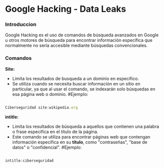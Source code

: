 # Google Hacking - Data Leaks

### Introduccion


Google Hacking es el uso de comandos de búsqueda avanzados en Google u otros motores de búsqueda para encontrar información específica que normalmente no sería accesible mediante búsquedas convencionales.

### Comandos 

**Site:**
- Limita los resultados de busqueda a un dominio en especifico.
- Se utiliza cuando se necesita buscar información en un sitio en particular, ya que al usar el comando, se indexarán solo búsquedas en esa página web o dominio.
#Ejemplo:

```js

Ciberseguridad site:wikipedia.org

```

**intitle:**
- Limita los resultados de búsqueda a aquellos que contienen una palabra o frase específica en el título de la página.
- Este comando se utiliza para encontrar páginas web que contengan información específica en su **título**, como "contraseñas", "base de datos" o "confidencial".
#Ejemplo:

```js

intitle:ciberseguridad

```

